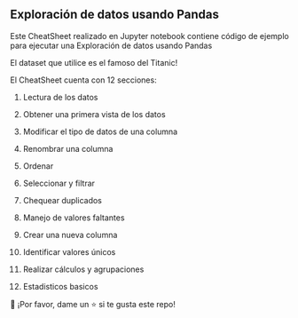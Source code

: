 ## Exploración de datos usando Pandas


Este CheatSheet realizado en Jupyter notebook contiene código de ejemplo para ejecutar una Exploración de datos usando Pandas

El dataset que utilice es el famoso del Titanic!

El CheatSheet cuenta con 12 secciones:


1. Lectura de los datos

2. Obtener una primera vista de los datos

3. Modificar el tipo de datos de una columna

4. Renombrar una columna

5. Ordenar

6. Seleccionar y filtrar 

7. Chequear duplicados

8. Manejo de valores faltantes

9. Crear una nueva columna

10. Identificar valores únicos

11. Realizar cálculos y agrupaciones

12. Estadisticos basicos


👏 ¡Por favor, dame un ⭐️ si te gusta este repo!
